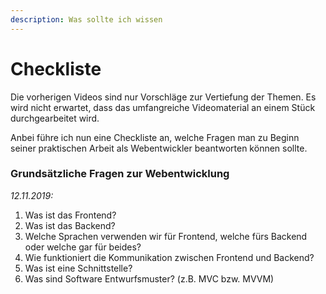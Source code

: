 ```yaml
---
description: Was sollte ich wissen
---
```


# Checkliste

Die vorherigen Videos sind nur Vorschläge zur Vertiefung der Themen. Es wird nicht erwartet, dass das umfangreiche Videomaterial an einem Stück durchgearbeitet wird. 

Anbei führe ich nun eine Checkliste an, welche Fragen man zu Beginn seiner praktischen Arbeit als Webentwickler beantworten können sollte.

### Grundsätzliche Fragen zur Webentwicklung

_12.11.2019:_

1. Was ist das Frontend?
2. Was ist das Backend?
3. Welche Sprachen verwenden wir für Frontend, welche fürs Backend oder welche gar für beides?
4. Wie funktioniert die Kommunikation zwischen Frontend und Backend?
5. Was ist eine Schnittstelle?
6. Was sind Software Entwurfsmuster? \(z.B. MVC bzw. MVVM\)



